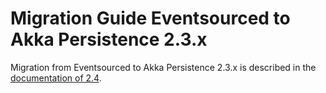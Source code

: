 # Migration Guide Eventsourced to Akka Persistence 2.3.x

Migration from Eventsourced to Akka Persistence 2.3.x is described in the 
[documentation of 2.4](http://doc.akka.io/docs/akka/2.4/project/migration-guide-eventsourced-2.3.x.html).